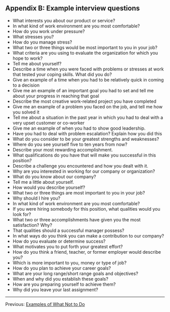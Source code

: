 ## Appendix B: Example interview questions

- What interests you about our product or service? 
- In what kind of work environment are you most comfortable? 
- How do you work under pressure? 
- What stresses you?
- How do you manage stress?
- What two or three things would be most important to you in your job?
- What criteria are you using to evaluate the organization for which you hope to work?
- Tell me about yourself?
- Describe a time when you were faced with problems or stresses at work that tested your coping skills. What did you do?
- Give an example of a time when you had to be relatively quick in coming to a decision
- Give me an example of an important goal you had to set and tell me about your progress in reaching that goal
- Describe the most creative work-related project you have completed
- Give me an example of a problem you faced on the job, and tell me how you solved it
- Tell me about a situation in the past year in which you had to deal with a very upset customer or co-worker
- Give me an example of when you had to show good leadership.
- Have you had to deal with problem escalation? Explain how you did this
- What do you consider to be your greatest strengths and weaknesses? 
- Where do you see yourself five to ten years from now? 
- Describe your most rewarding accomplishment. 
- What qualifications do you have that will make you successful in this position? 
- Describe a challenge you encountered and how you dealt with it. 
- Why are you interested in working for our company or organization? 
- What do you know about our company? 
- Tell me a little about yourself. 
- How would you describe yourself? 
- What two or three things are most important to you in your job? 
- Why should I hire you? 
- In what kind of work environment are you most comfortable? 
- If you were hiring somebody for this position, what qualities would you look for? 
- What two or three accomplishments have given you the most satisfaction? Why? 
- That qualities should a successful manager possess? 
- In what ways do you think you can make a contribution to our company? 
- How do you evaluate or determine success? 
- What motivates you to put forth your greatest effort? 
- How do you think a friend, teacher, or former employer would describe you? 
- Which is more important to you, money or type of job? 
- How do you plan to achieve your career goals? 
- What are your long range/short range goals and objectives? 
- When and why did you establish these goals? 
- How are you preparing yourself to achieve them? 
- Why did you leave your last assignment?

---

Previous: [Examples of What Not to Do](09-examples-of-what-not-to-do.md) 
